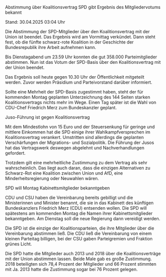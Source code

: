 
Abstimmung über Koalitionsvertrag
SPD gibt Ergebnis des Mitgliedervotums bekannt


Stand: 30.04.2025 03:04 Uhr


Die Abstimmung der SPD-Mitglieder über den Koalitionsvertrag mit der Union ist beendet. Das Ergebnis wird am Vormittag verkündet. Dann steht fest, ob die fünfte schwarz-rote Koalition in der Geschichte der Bundesrepublik ihre Arbeit aufnehmen kann.



Bis Dienstagabend um 23.59 Uhr konnten die gut 358.000 Parteimitglieder abstimmen. Nun ist das Votum der SPD-Basis über den Koalitionsvertrag mit der Union beendet.


Das Ergebnis soll heute gegen 10.30 Uhr der Öffentlichkeit mitgeteilt werden. Zuvor werden Präsidium und Parteivorstand darüber informiert.


Sollte eine Mehrheit der SPD-Basis zugestimmt haben, steht der für kommenden Montag geplanten Unterzeichnung des 144 Seiten starken Koalitionsvertrags nichts mehr im Wege. Einen Tag später ist die Wahl von CDU-Chef Friedrich Merz zum Bundeskanzler geplant. 

Juso-Führung ist gegen Koalitionsvertrag


Mit dem Mindestlohn von 15 Euro und der Steuersenkung für geringe und mittlere Einkommen hat die SPD einige ihrer Wahlkampfversprechen im Koalitionsvertrag verankert. Umstritten sind allerdings die geplanten Verschärfungen der Migrations- und Sozialpolitik. Die Führung der Jusos hat das Vertragswerk deswegen abgelehnt und Nachverhandlungen gefordert.


Trotzdem gilt eine mehrheitliche Zustimmung zu dem Vertrag als sehr wahrscheinlich. Das liegt auch daran, dass die einzigen Alternativen zu Schwarz-Rot eine Koalition zwischen Union und AfD, eine Minderheitsregierung oder Neuwahlen wären.

SPD will Montag Kabinettsmitglieder bekanntgeben


CDU und CSU haben die Vereinbarung bereits gebilligt und die Ministerinnen und Minister benannt, die sie in das Kabinett des künftigen Bundeskanzlers Friedrich Merz (CDU) entsenden wollen. Die SPD will spätestens am kommenden Montag die Namen ihrer Kabinettsmitglieder bekanntgeben. Am Dienstag soll die neue Regierung dann vereidigt werden.


Die SPD ist die einzige der Koalitionsparteien, die ihre Mitglieder über die Vereinbarung abstimmen ließ. Die CDU ließ die Vereinbarung von einem kleinen Parteitag billigen, bei der CSU gaben Parteigremien und Fraktion grünes Licht.


Die SPD hatte die Mitglieder auch 2013 und 2018 über die Koalitionsverträge mit der Union abstimmen lassen. Beide Male gab es große Zustimmung. 2018 beteiligten sich 78,4 Prozent der Mitglieder und 66 Prozent stimmten mit Ja. 2013 hatte die Zustimmung sogar bei 76 Prozent gelegen.


